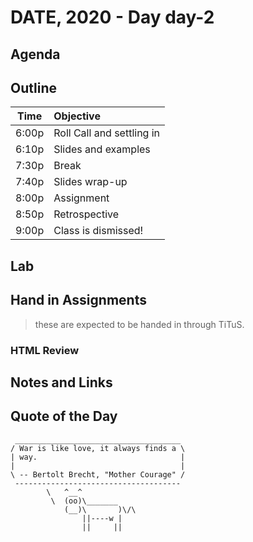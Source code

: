 

# DATE, 2020 - Day day-2


## Agenda



## Outline

| Time   | Objective                        |
| -------|:---------------------------------|
| 6:00p  | Roll Call and settling in        |
| 6:10p  | Slides and examples              |
| 7:30p  | Break                            |
| 7:40p  | Slides wrap-up                   |
| 8:00p  | Assignment                       |
| 8:50p  | Retrospective                    |
| 9:00p  | Class is dismissed!              |


## Lab


## Hand in Assignments
>these are expected to be handed in through TiTuS.



### HTML Review


## Notes and Links


## Quote of the Day 

```
 _____________________________________
/ War is like love, it always finds a \
| way.                                |
|                                     |
\ -- Bertolt Brecht, "Mother Courage" /
 -------------------------------------
        \   ^__^
         \  (oo)\_______
            (__)\       )\/\
                ||----w |
                ||     ||

```
